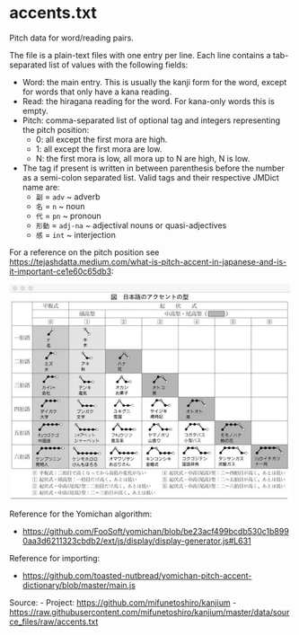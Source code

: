 # accents.txt

Pitch data for word/reading pairs.

The file is a plain-text files with one entry per line. Each line contains a
tab-separated list of values with the following fields:

- Word: the main entry. This is usually the kanji form for the word, except
  for words that only have a kana reading.
- Read: the hiragana reading for the word. For kana-only words this is empty.
- Pitch: comma-separated list of optional tag and integers representing the 
  pitch position:
	- 0: all except the first mora are high.
	- 1: all except the first mora are low.
	- N: the first mora is low, all mora up to N are high, N is low.
- The tag if present is written in between parenthesis before the number as a 
  semi-colon separated list. Valid tags and their respective JMDict name are:
	- `副` = `adv` ~ adverb
	- `名` = `n` ~ noun
	- `代` = `pn` ~ pronoun
	- `形動` = `adj-na` ~ adjectival nouns or quasi-adjectives
	- `感` = `int` ~ interjection

For a reference on the pitch position see https://tejashdatta.medium.com/what-is-pitch-accent-in-japanese-and-is-it-important-ce1e60c65db3:

<img src="accents.jpg" width="500" >

Reference for the Yomichan algorithm:
- https://github.com/FooSoft/yomichan/blob/be23acf499bcdb530c1b8990aa3d6211323cbdb2/ext/js/display/display-generator.js#L631

Reference for importing:
- https://github.com/toasted-nutbread/yomichan-pitch-accent-dictionary/blob/master/main.js

Source:
	- Project: https://github.com/mifunetoshiro/kanjium
	- https://raw.githubusercontent.com/mifunetoshiro/kanjium/master/data/source_files/raw/accents.txt
